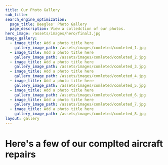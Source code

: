 ```yaml
---
title: Our Photo Gallery
sub_title: 
search_engine_optimization:
  page_title: Beegles' Photo Gallery
  page_description: View a colledction of our photos.
hero_image: /assets/images/hero/final3.jpg
image_gallery:
  - image_title: Add a photo title here
    gallery_image_path: /assets/images/comleted/comleted_1.jpg
  - image_title: Add a photo title here
    gallery_image_path: /assets/images/comleted/comleted_2.jpg
  - image_title: Add a photo title here
    gallery_image_path: /assets/images/comleted/comleted_3.jpg
  - image_title: Add a photo title here
    gallery_image_path: /assets/images/comleted/comleted_4.jpg
  - image_title: Add a photo title here
    gallery_image_path: /assets/images/comleted/comleted_5.jpg
  - image_title: Add a photo title here
    gallery_image_path: /assets/images/comleted/comleted_6.jpg
  - image_title: Add a photo title here
    gallery_image_path: /assets/images/comleted/comleted_7.jpg
  - image_title: Add a photo title here
    gallery_image_path: /assets/images/comleted/comleted_8.jpg
layout: gallery
---
```

# Here's a few of our complted aircraft repairs
